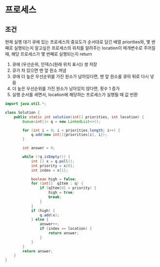 # 프로세스
## 조건
현재 실행 대기 큐에 있는 프로세스의 중요도가 순서대로 담긴 배열 priorities와, 몇 번째로 실행되는지 알고싶은 프로세스의 위치를 알려주는 location이 매개변수로 주어질 때, 해당 프로세스가 몇 번째로 실행되는지 return

1. 큐에 (우선순위, 인덱스(원래 위치 표시)) 쌍 저장
2. 큐가 차 있으면 맨 앞 원소 꺼냄
3. 큐에 더 높은 우선순위를 가진 원소가 남아있다면, 맨 앞 원소를 큐의 뒤로 다시 넣음
4. 더 높은 우선순위를 가진 원소가 남아있지 않다면, 횟수 1 증가
5. 실행 순서를 세면서, location에 해당하는 프로세스가 실행될 때 값 반환


```java
import java.util.*;

class Solution {
    public static int solution(int[] priorities, int location) {
        Queue<int[]> q = new LinkedList<>();

        for (int i = 0; i < priorities.length; i++) {
            q.add(new int[]{priorities[i], i});
        }

        int answer = 0;

        while (!q.isEmpty()) {
            int [] x = q.poll();
            int priority = x[0];
            int index = x[1];

            boolean high = false;
            for (int[]  qItem : q) {
                if (qItem[0] > priority) {
                    high = true;
                    break;
                }
            }
            if (high) {
                q.add(x);
            } else {
                answer++;
                if (index == location) {
                    return answer;
                }
            }
        }
        return answer;
    }
}
```